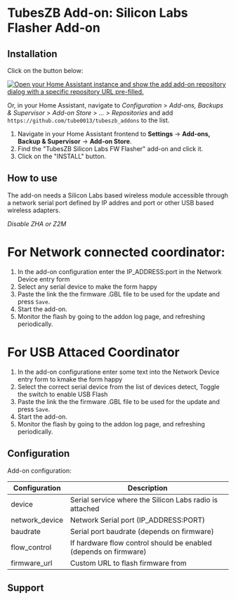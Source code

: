# TubesZB Add-on: Silicon Labs Flasher Add-on

## Installation

Click on the button below:

[![Open your Home Assistant instance and show the add add-on repository dialog with a specific repository URL pre-filled.](https://my.home-assistant.io/badges/supervisor_add_addon_repository.svg)](https://my.home-assistant.io/redirect/supervisor_add_addon_repository/?repository_url=https%3A%2F%2Fgithub.com%2Ftube0013%2Ftubeszb_addons)

Or, in your Home Assistant, navigate to _Configuration_ > _Add-ons, Backups & Supervisor_ > _Add-on Store_ > _..._ > _Repositories_ and add `https://github.com/tube0013/tubeszb_addons` to the list.

1. Navigate in your Home Assistant frontend to **Settings** -> **Add-ons, Backup & Supervisor** -> **Add-on Store**.
2. Find the "TubesZB Silicon Labs FW Flasher" add-on and click it.
3. Click on the "INSTALL" button.

## How to use

The add-on needs a Silicon Labs based wireless module accessible through a network
serial port defined by IP addres and port or other USB based wireless adapters.

*Disable ZHA or Z2M*

# For Network connected coordinator:
1. In the add-on configuration enter the IP_ADDRESS:port in the Network Device entry form
2. Select any serial device to make the form happy
3. Paste the link the the firmware .GBL file to be used for the update and press `Save`.
4. Start the add-on.
5. Monitor the flash by going to the addon log page, and refreshing periodically.

# For USB Attaced Coordinator
1. In the add-on configuratione enter some text into the Network Device entry form to kmake the form happy
2. Select the correct serial device from the list of devices detect, Toggle the switch to enable USB Flash
3. Paste the link the the firmware .GBL file to be used for the update and press `Save`.
4. Start the add-on.
5. Monitor the flash by going to the addon log page, and refreshing periodically.



## Configuration

Add-on configuration:

| Configuration      | Description                                            |
|--------------------|--------------------------------------------------------|
| device             | Serial service where the Silicon Labs radio is attached |
| network_device     | Network Serial port (IP_ADDRESS:PORT)   
| baudrate           | Serial port baudrate (depends on firmware)   |
| flow_control       | If hardware flow control should be enabled (depends on firmware) |
| firmware_url       | Custom URL to flash firmware from                      |

## Support


